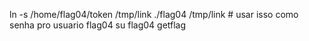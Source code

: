 ln -s /home/flag04/token /tmp/link
./flag04 /tmp/link # usar isso como senha pro usuario flag04
su flag04 
getflag